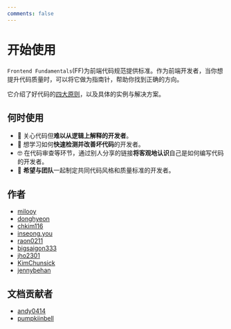 ```yaml
---
comments: false
---
```


# 开始使用

`Frontend Fundamentals`(FF)为前端代码规范提供标准。作为前端开发者，当你想提升代码质量时，可以将它做为指南针，帮助你找到正确的方向。

它介绍了好代码的[四大原则](./index.md)，以及具体的实例与解决方案。

## 何时使用

- 🦨 关心代码但**难以从逻辑上解释的开发者**。
- 👀 想学习如何**快速检测并改善坏代码**的开发者。
- 🤓 在代码审查等环节，通过别人分享的链接**将客观地认识**自己是如何编写代码的开发者。
- 👥 **希望与团队**一起制定共同代码风格和质量标准的开发者。

## 作者

- [milooy](https://github.com/milooy)
- [donghyeon](https://github.com/kimbangg)
- [chkim116](https://github.com/chkim116)
- [inseong.you](https://github.com/inseong.you)
- [raon0211](https://github.com/raon0211)
- [bigsaigon333](https://github.com/bigsaigon333)
- [jho2301](https://github.com/jho2301)
- [KimChunsick](https://github.com/KimChunsick)
- [jennybehan](https://github.com/jennybehan)

## 文档贡献者

- [andy0414](https://github.com/andy0414)
- [pumpkiinbell](https://github.com/pumpkiinbell)
